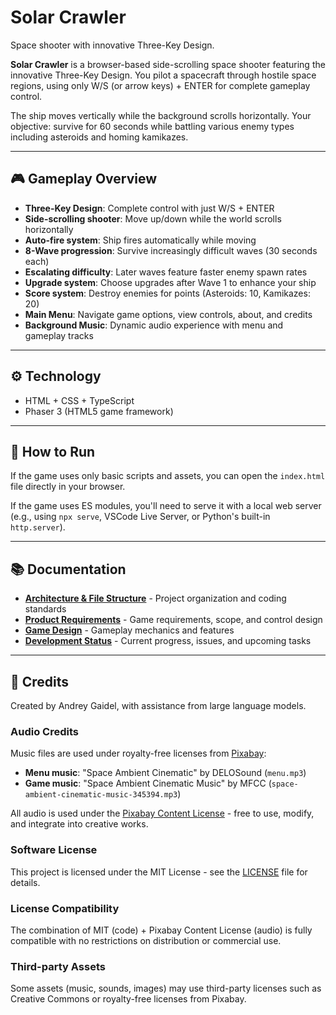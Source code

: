 # Solar Crawler

Space shooter with innovative Three-Key Design.

**Solar Crawler** is a browser-based side-scrolling space shooter featuring the innovative Three-Key Design. 
You pilot a spacecraft through hostile space regions, using only W/S (or arrow keys) + ENTER for complete gameplay control.

The ship moves vertically while the background scrolls horizontally. Your objective: survive for 60 seconds while battling various enemy types including asteroids and homing kamikazes.

---

## 🎮 Gameplay Overview

- **Three-Key Design**: Complete control with just W/S + ENTER
- **Side-scrolling shooter**: Move up/down while the world scrolls horizontally  
- **Auto-fire system**: Ship fires automatically while moving
- **8-Wave progression**: Survive increasingly difficult waves (30 seconds each)
- **Escalating difficulty**: Later waves feature faster enemy spawn rates
- **Upgrade system**: Choose upgrades after Wave 1 to enhance your ship
- **Score system**: Destroy enemies for points (Asteroids: 10, Kamikazes: 20)
- **Main Menu**: Navigate game options, view controls, about, and credits
- **Background Music**: Dynamic audio experience with menu and gameplay tracks

---

## ⚙️ Technology

- HTML + CSS + TypeScript
- Phaser 3 (HTML5 game framework)

---

## 🧪 How to Run

If the game uses only basic scripts and assets, you can open the `index.html` file directly in your browser.

If the game uses ES modules, you'll need to serve it with a local web server (e.g., using `npx serve`, VSCode Live Server, or Python's built-in `http.server`).

---

## 📚 Documentation

- **[Architecture & File Structure](docs/architecture.md)** - Project organization and coding standards
- **[Product Requirements](docs/prd.md)** - Game requirements, scope, and control design
- **[Game Design](docs/design.md)** - Gameplay mechanics and features
- **[Development Status](docs/todo.md)** - Current progress, issues, and upcoming tasks

---

## 📄 Credits

Created by Andrey Gaidel, with assistance from large language models.

### Audio Credits
Music files are used under royalty-free licenses from [Pixabay](https://pixabay.com):
- **Menu music**: "Space Ambient Cinematic" by DELOSound (`menu.mp3`)
- **Game music**: "Space Ambient Cinematic Music" by MFCC (`space-ambient-cinematic-music-345394.mp3`)

All audio is used under the [Pixabay Content License](https://pixabay.com/service/license/) - free to use, modify, and integrate into creative works.

### Software License
This project is licensed under the MIT License - see the [LICENSE](LICENSE) file for details.

### License Compatibility
The combination of MIT (code) + Pixabay Content License (audio) is fully compatible with no restrictions on distribution or commercial use.

### Third-party Assets
Some assets (music, sounds, images) may use third-party licenses such as Creative Commons or royalty-free licenses from Pixabay.
